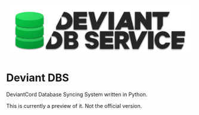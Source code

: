 ![Deviant Database Service Logo](deviant_db_service_logo.png)

# Deviant DBS

DeviantCord Database Syncing System written in Python.

This is currently a preview of it. Not the official version. 
